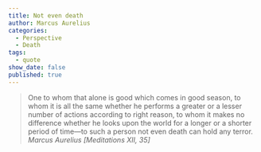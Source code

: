 ```yaml
---
title: Not even death
author: Marcus Aurelius
categories:
  - Perspective
  - Death
tags:
  - quote
show_date: false
published: true
---
```

>One to whom that alone is good which comes in good season, to whom it is all the same whether he performs a greater or a lesser number of actions according to right reason, to whom it makes no difference whether he looks upon the world for a longer or a shorter period of time—to such a person not even death can hold any terror.
> <cite>Marcus Aurelius [Meditations XII, 35]</cite>